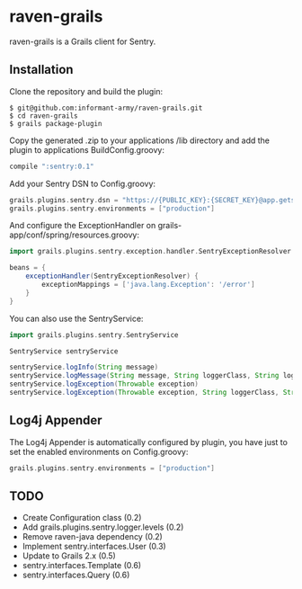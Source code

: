 raven-grails
============

raven-grails is a Grails client for Sentry.

Installation
------------

Clone the repository and build the plugin:

    $ git@github.com:informant-army/raven-grails.git
    $ cd raven-grails
    $ grails package-plugin

Copy the generated .zip to your applications /lib directory and add the plugin to applications BuildConfig.groovy:

```groovy
compile ":sentry:0.1"
```

Add your Sentry DSN to Config.groovy:

```groovy
grails.plugins.sentry.dsn = "https://{PUBLIC_KEY}:{SECRET_KEY}@app.getsentry.com/{PATH}{PROJECT_ID}"
grails.plugins.sentry.environments = ["production"]
```

And configure the ExceptionHandler on grails-app/conf/spring/resources.groovy:

```groovy
import grails.plugins.sentry.exception.handler.SentryExceptionResolver

beans = {
    exceptionHandler(SentryExceptionResolver) {
        exceptionMappings = ['java.lang.Exception': '/error']
    }
}
```

You can also use the SentryService:

```groovy
import grails.plugins.sentry.SentryService

SentryService sentryService

sentryService.logInfo(String message)
sentryService.logMessage(String message, String loggerClass, String logLevel)
sentryService.logException(Throwable exception)
sentryService.logException(Throwable exception, String loggerClass, String logLevel)
```

Log4j Appender
--------------

The Log4j Appender is automatically configured by plugin, you have just to set the enabled environments on Config.groovy:

```groovy
grails.plugins.sentry.environments = ["production"]
```

TODO
----

* Create Configuration class (0.2)
* Add grails.plugins.sentry.logger.levels (0.2)
* Remove raven-java dependency (0.2)
* Implement sentry.interfaces.User (0.3)
* Update to Grails 2.x (0.5)
* sentry.interfaces.Template (0.6)
* sentry.interfaces.Query (0.6)
